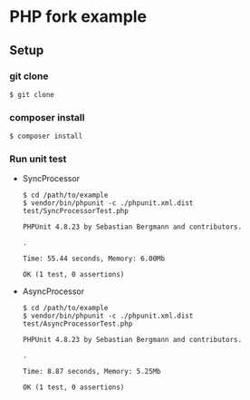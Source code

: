 # PHP fork example

## Setup

### git clone

```
$ git clone
```

### composer install

```
$ composer install
```

### Run unit test

- SyncProcessor

    ```
    $ cd /path/to/example
    $ vendor/bin/phpunit -c ./phpunit.xml.dist test/SyncProcessorTest.php
    ```

    ```
    PHPUnit 4.8.23 by Sebastian Bergmann and contributors.
    
    .
    
    Time: 55.44 seconds, Memory: 6.00Mb
    
    OK (1 test, 0 assertions)
    ```

- AsyncProcessor

    ```
    $ cd /path/to/example
    $ vendor/bin/phpunit -c ./phpunit.xml.dist test/AsyncProcessorTest.php
    ```

    ```
    PHPUnit 4.8.23 by Sebastian Bergmann and contributors.
    
    .
    
    Time: 8.87 seconds, Memory: 5.25Mb
    
    OK (1 test, 0 assertions)
    ```